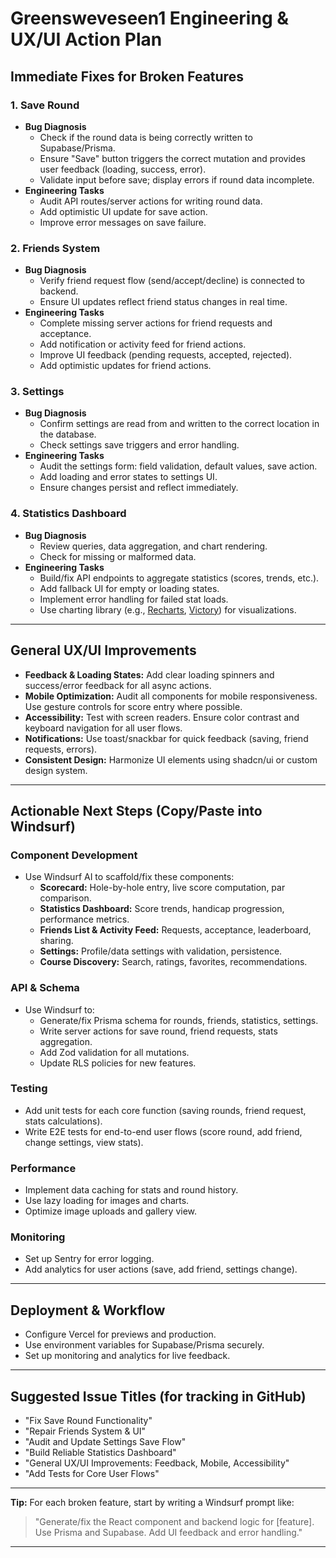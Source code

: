 # Greensweveseen1 Engineering & UX/UI Action Plan

## Immediate Fixes for Broken Features

### 1. Save Round
- **Bug Diagnosis**
  - Check if the round data is being correctly written to Supabase/Prisma.
  - Ensure "Save" button triggers the correct mutation and provides user feedback (loading, success, error).
  - Validate input before save; display errors if round data incomplete.
- **Engineering Tasks**
  - Audit API routes/server actions for writing round data.
  - Add optimistic UI update for save action.
  - Improve error messages on save failure.

### 2. Friends System
- **Bug Diagnosis**
  - Verify friend request flow (send/accept/decline) is connected to backend.
  - Ensure UI updates reflect friend status changes in real time.
- **Engineering Tasks**
  - Complete missing server actions for friend requests and acceptance.
  - Add notification or activity feed for friend actions.
  - Improve UI feedback (pending requests, accepted, rejected).
  - Add optimistic updates for friend actions.

### 3. Settings
- **Bug Diagnosis**
  - Confirm settings are read from and written to the correct location in the database.
  - Check settings save triggers and error handling.
- **Engineering Tasks**
  - Audit the settings form: field validation, default values, save action.
  - Add loading and error states to settings UI.
  - Ensure changes persist and reflect immediately.

### 4. Statistics Dashboard
- **Bug Diagnosis**
  - Review queries, data aggregation, and chart rendering.
  - Check for missing or malformed data.
- **Engineering Tasks**
  - Build/fix API endpoints to aggregate statistics (scores, trends, etc.).
  - Add fallback UI for empty or loading states.
  - Implement error handling for failed stat loads.
  - Use charting library (e.g., [Recharts](https://recharts.org/), [Victory](https://formidable.com/open-source/victory/)) for visualizations.

---

## General UX/UI Improvements

- **Feedback & Loading States:** Add clear loading spinners and success/error feedback for all async actions.
- **Mobile Optimization:** Audit all components for mobile responsiveness. Use gesture controls for score entry where possible.
- **Accessibility:** Test with screen readers. Ensure color contrast and keyboard navigation for all user flows.
- **Notifications:** Use toast/snackbar for quick feedback (saving, friend requests, errors).
- **Consistent Design:** Harmonize UI elements using shadcn/ui or custom design system.

---

## Actionable Next Steps (Copy/Paste into Windsurf)

### Component Development
- Use Windsurf AI to scaffold/fix these components:
  - **Scorecard:** Hole-by-hole entry, live score computation, par comparison.
  - **Statistics Dashboard:** Score trends, handicap progression, performance metrics.
  - **Friends List & Activity Feed:** Requests, acceptance, leaderboard, sharing.
  - **Settings:** Profile/data settings with validation, persistence.
  - **Course Discovery:** Search, ratings, favorites, recommendations.

### API & Schema
- Use Windsurf to:
  - Generate/fix Prisma schema for rounds, friends, statistics, settings.
  - Write server actions for save round, friend requests, stats aggregation.
  - Add Zod validation for all mutations.
  - Update RLS policies for new features.

### Testing
- Add unit tests for each core function (saving rounds, friend request, stats calculations).
- Write E2E tests for end-to-end user flows (score round, add friend, change settings, view stats).

### Performance
- Implement data caching for stats and round history.
- Use lazy loading for images and charts.
- Optimize image uploads and gallery view.

### Monitoring
- Set up Sentry for error logging.
- Add analytics for user actions (save, add friend, settings change).

---

## Deployment & Workflow
- Configure Vercel for previews and production.
- Use environment variables for Supabase/Prisma securely.
- Set up monitoring and analytics for live feedback.

---

## Suggested Issue Titles (for tracking in GitHub)
- "Fix Save Round Functionality"
- "Repair Friends System & UI"
- "Audit and Update Settings Save Flow"
- "Build Reliable Statistics Dashboard"
- "General UX/UI Improvements: Feedback, Mobile, Accessibility"
- "Add Tests for Core User Flows"

---

**Tip:** For each broken feature, start by writing a Windsurf prompt like:
> "Generate/fix the React component and backend logic for [feature]. Use Prisma and Supabase. Add UI feedback and error handling."

---
